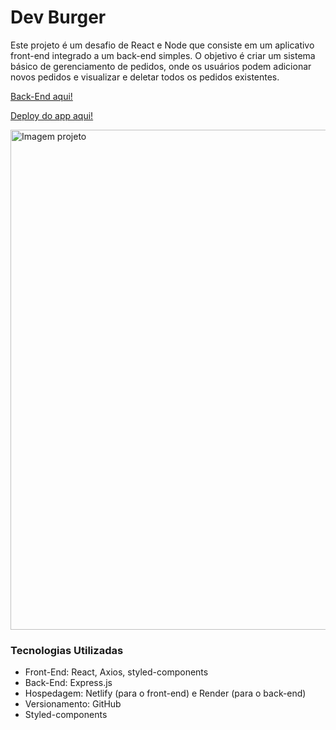 <h1>Dev Burger</h1>
<p>Este projeto é um desafio de React e Node que consiste em um aplicativo front-end integrado a um back-end simples. O objetivo é criar um sistema básico de gerenciamento de pedidos, onde os usuários podem adicionar novos pedidos e visualizar e deletar todos os pedidos existentes.</p>

<a href="https://github.com/JeffDevBr/desafio-react-backend"> Back-End aqui! </a>

<a href="https://devclub-burger-order.netlify.app/">Deploy do app aqui!</a>


<img width="800px" src="https://raw.githubusercontent.com/JeffDevBr/devclub-react-nodejs/af3e7c3762e4644f5f88e4ceef1ef5a3c75953eb/src/assets/projeto.png" alt="Imagem projeto" />


  <h3>Tecnologias Utilizadas</h3>
  <ul>
    <li>Front-End: React, Axios, styled-components</li>
    <li>Back-End: Express.js</li>
    <li>Hospedagem: Netlify (para o front-end) e Render (para o back-end)</li>
    <li>Versionamento: GitHub</li>
    <li>Styled-components</li>
  </ul>
